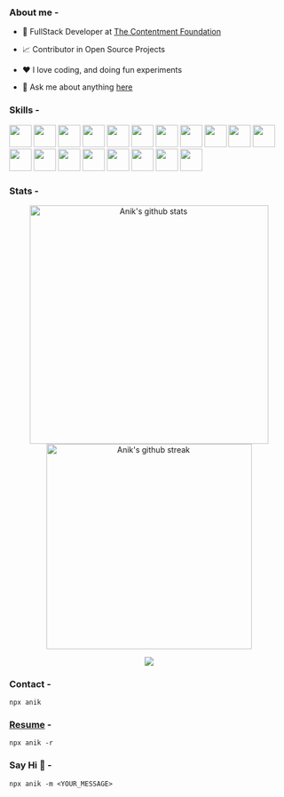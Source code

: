<!-- <p align="center"><a href="https://github.com/anik-ghosh-au7"><img width="50%" height="75px" src="./assets/hello-text.png" /></a></p> -->

### About me -

- 💼 FullStack Developer at [The Contentment Foundation](https://contentment.org/team/Anik)

- 📈 Contributor in Open Source Projects

- ❤️ I love coding, and doing fun experiments

- 💬 Ask me about anything [here](https://github.com/anik-ghosh-au7/anik-ghosh-au7/issues)

### Skills -

<p float="left">
    <img src="/anik-ghosh-au7/assets/html.svg" style="height: 40px; width: 40px;" />
    <img src="/anik-ghosh-au7/assets/css.svg" style="height: 40px; width: 40px;" />
    <img src="/anik-ghosh-au7/assets/javascript.svg" style="height: 40px; width: 40px;" />
    <img src="/anik-ghosh-au7/assets/typescript.svg" style="height: 40px; width: 40px;" />
    <img src="/anik-ghosh-au7/assets/react-js.svg" style="height: 40px; width: 40px;" />
    <img src="/anik-ghosh-au7/assets/next-js.svg" style="height: 40px; width: 40px;" />
    <img src="/anik-ghosh-au7/assets/vue-js.svg" style="height: 40px; width: 40px;" />
    <img src="/anik-ghosh-au7/assets/svelte.svg" style="height: 40px; width: 40px;" />
    <img src="/anik-ghosh-au7/assets/angular.svg" style="height: 40px; width: 40px;" />
    <img src="/anik-ghosh-au7/assets/graphql.svg" style="height: 40px; width: 40px;" />
    <img src="/anik-ghosh-au7/assets/node-js.svg" style="height: 40px; width: 40px;" />
    <img src="/anik-ghosh-au7/assets/go-lang.svg" style="height: 40px; width: 40px;" />
    <img src="/anik-ghosh-au7/assets/rust.svg" style="height: 40px; width: 40px;" />
    <img src="/anik-ghosh-au7/assets/python.svg" style="height: 40px; width: 40px;" />
    <img src="/anik-ghosh-au7/assets/dart.svg" style="height: 40px; width: 40px;" />
    <img src="/anik-ghosh-au7/assets/flutter.svg" style="height: 40px; width: 40px;" />
    <img src="/anik-ghosh-au7/assets/react-native.svg" style="height: 40px; width: 40px;" />
    <img src="/anik-ghosh-au7/assets/postgres-sql.svg" style="height: 40px; width: 40px;" />
    <img src="/anik-ghosh-au7/assets/mongo-db.svg" style="height: 40px; width: 40px;" />
</p>

### Stats -

<p float="left" align="center">
<img align="center" src="https://github-readme-stats.vercel.app/api?username=anik-ghosh-au7&hide=stars&show_icons=true&include_all_commits=true&hide_border=true&count_private=true&show_icons=true&theme=onedark" alt="Anik's github stats" width="430" />
<img align="center" src="https://streak-stats.demolab.com/?user=anik-ghosh-au7&theme=onedark&hide_border=true" alt="Anik's github streak" width="370" />
</p>

<p align="center">
<img src="https://github-profile-trophy.vercel.app/?username=anik-ghosh-au7&theme=onedark&no-frame=true&row=1&&margin-w=30">
</p>

### Contact -

    npx anik

### [Resume](https://github.com/anik-ghosh-au7/anik-ghosh-au7/blob/main/assets/resume.pdf) -

    npx anik -r

### Say Hi 👋 -

    npx anik -m <YOUR_MESSAGE>
